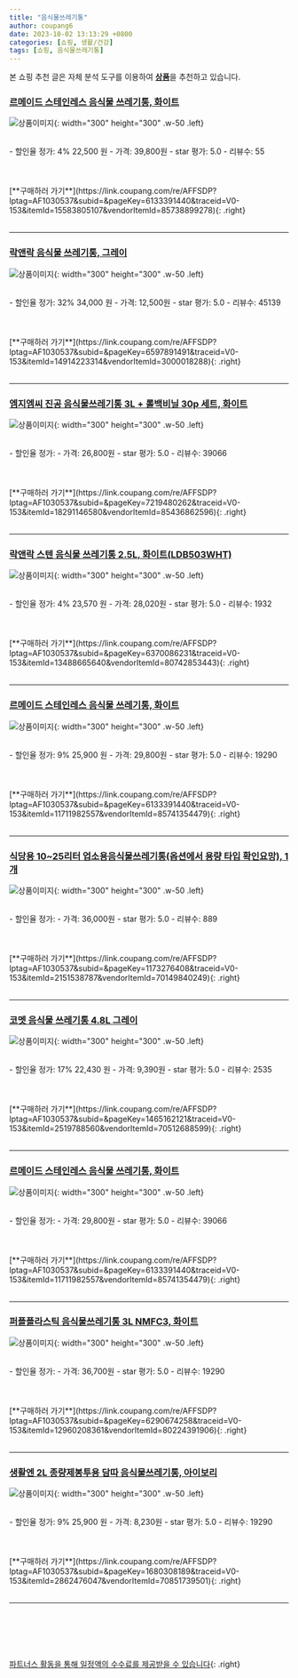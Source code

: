 ```yaml
---
title: "음식물쓰레기통"
author: coupang6
date: 2023-10-02 13:13:29 +0800
categories: [쇼핑, 생활/건강]
tags: [쇼핑, 음식물쓰레기통]
---
```


본 쇼핑 추천 글은 자체 분석 도구를 이용하여 [**상품**](https://link.coupang.com/a/bao1ui)을 추천하고 있습니다.

### [르메이드 스테인레스 음식물 쓰레기통, 화이트](https://link.coupang.com/re/AFFSDP?lptag=AF1030537&subid=&pageKey=6133391440&traceid=V0-153&itemId=15583805107&vendorItemId=85738899278)

![상품이미지](https://thumbnail8.coupangcdn.com/thumbnails/remote/230x230ex/image/vendor_inventory/62c2/c76aa128f421b553b6ab187a9a7308a2af4a2396ebdfea1912ba5825e7a9.jpg){: width="300" height="300" .w-50 .left}


<br>
- 할인율 정가: 4%  22,500   원
- 가격: 39,800원
- star 평가: 5.0
- 리뷰수: 55
<br>
<br>
<br>
<br>
[**구매하러 가기**](https://link.coupang.com/re/AFFSDP?lptag=AF1030537&subid=&pageKey=6133391440&traceid=V0-153&itemId=15583805107&vendorItemId=85738899278){: .right}
<br>
<br>

---

### [락앤락 음식물 쓰레기통, 그레이](https://link.coupang.com/re/AFFSDP?lptag=AF1030537&subid=&pageKey=6597891491&traceid=V0-153&itemId=14914223314&vendorItemId=3000018288)

![상품이미지](https://thumbnail9.coupangcdn.com/thumbnails/remote/230x230ex/image/retail/images/61774017198624-188ce55d-018f-430a-a61f-01a2ea850ab3.jpg){: width="300" height="300" .w-50 .left}


<br>
- 할인율 정가: 32%  34,000   원
- 가격: 12,500원
- star 평가: 5.0
- 리뷰수: 45139
<br>
<br>
<br>
<br>
[**구매하러 가기**](https://link.coupang.com/re/AFFSDP?lptag=AF1030537&subid=&pageKey=6597891491&traceid=V0-153&itemId=14914223314&vendorItemId=3000018288){: .right}
<br>
<br>

---

### [엠지엠씨 진공 음식물쓰레기통 3L + 롤백비닐 30p 세트, 화이트](https://link.coupang.com/re/AFFSDP?lptag=AF1030537&subid=&pageKey=7219480262&traceid=V0-153&itemId=18291146580&vendorItemId=85436862596)

![상품이미지](https://thumbnail10.coupangcdn.com/thumbnails/remote/230x230ex/image/retail/images/2023/03/24/15/4/70b46ce3-7846-444f-acd8-a863a44de14d.jpg){: width="300" height="300" .w-50 .left}


<br>
- 할인율 정가: 
- 가격: 26,800원
- star 평가: 5.0
- 리뷰수: 39066
<br>
<br>
<br>
<br>
[**구매하러 가기**](https://link.coupang.com/re/AFFSDP?lptag=AF1030537&subid=&pageKey=7219480262&traceid=V0-153&itemId=18291146580&vendorItemId=85436862596){: .right}
<br>
<br>

---

### [락앤락 스텐 음식물 쓰레기통 2.5L, 화이트(LDB503WHT)](https://link.coupang.com/re/AFFSDP?lptag=AF1030537&subid=&pageKey=6370086231&traceid=V0-153&itemId=13488665640&vendorItemId=80742853443)

![상품이미지](https://thumbnail7.coupangcdn.com/thumbnails/remote/230x230ex/image/rs_quotation_api/d69xunrj/2f124c34edfd4fb08f0d6cb4a82bbe45.jpg){: width="300" height="300" .w-50 .left}


<br>
- 할인율 정가: 4%  23,570   원
- 가격: 28,020원
- star 평가: 5.0
- 리뷰수: 1932
<br>
<br>
<br>
<br>
[**구매하러 가기**](https://link.coupang.com/re/AFFSDP?lptag=AF1030537&subid=&pageKey=6370086231&traceid=V0-153&itemId=13488665640&vendorItemId=80742853443){: .right}
<br>
<br>

---

### [르메이드 스테인레스 음식물 쓰레기통, 화이트](https://link.coupang.com/re/AFFSDP?lptag=AF1030537&subid=&pageKey=6133391440&traceid=V0-153&itemId=11711982557&vendorItemId=85741354479)

![상품이미지](https://thumbnail9.coupangcdn.com/thumbnails/remote/230x230ex/image/vendor_inventory/c7e1/ccc22867ddc8793af5eeec1971023b296b74e90b44fc05c1140b789c1a63.jpg){: width="300" height="300" .w-50 .left}


<br>
- 할인율 정가: 9%  25,900   원
- 가격: 29,800원
- star 평가: 5.0
- 리뷰수: 19290
<br>
<br>
<br>
<br>
[**구매하러 가기**](https://link.coupang.com/re/AFFSDP?lptag=AF1030537&subid=&pageKey=6133391440&traceid=V0-153&itemId=11711982557&vendorItemId=85741354479){: .right}
<br>
<br>

---

### [식당용 10~25리터 업소용음식물쓰레기통(옵션에서 용량 타입 확인요망), 1개](https://link.coupang.com/re/AFFSDP?lptag=AF1030537&subid=&pageKey=1173276408&traceid=V0-153&itemId=2151538787&vendorItemId=70149840249)

![상품이미지](https://thumbnail7.coupangcdn.com/thumbnails/remote/230x230ex/image/vendor_inventory/3cb0/d5d838ab38b571049d566b3a5e2233fef35a165fb7dc88a6a92bcd9723fc.jpg){: width="300" height="300" .w-50 .left}


<br>
- 할인율 정가: 
- 가격: 36,000원
- star 평가: 5.0
- 리뷰수: 889
<br>
<br>
<br>
<br>
[**구매하러 가기**](https://link.coupang.com/re/AFFSDP?lptag=AF1030537&subid=&pageKey=1173276408&traceid=V0-153&itemId=2151538787&vendorItemId=70149840249){: .right}
<br>
<br>

---

### [코멧 음식물 쓰레기통 4.8L 그레이](https://link.coupang.com/re/AFFSDP?lptag=AF1030537&subid=&pageKey=1465162121&traceid=V0-153&itemId=2519788560&vendorItemId=70512688599)

![상품이미지](https://thumbnail6.coupangcdn.com/thumbnails/remote/230x230ex/image/retail/images/7319261251462-c9d9040f-3a11-485a-a194-65a7ad7e3f42.jpg){: width="300" height="300" .w-50 .left}


<br>
- 할인율 정가: 17%  22,430   원
- 가격: 9,390원
- star 평가: 5.0
- 리뷰수: 2535
<br>
<br>
<br>
<br>
[**구매하러 가기**](https://link.coupang.com/re/AFFSDP?lptag=AF1030537&subid=&pageKey=1465162121&traceid=V0-153&itemId=2519788560&vendorItemId=70512688599){: .right}
<br>
<br>

---

### [르메이드 스테인레스 음식물 쓰레기통, 화이트](https://link.coupang.com/re/AFFSDP?lptag=AF1030537&subid=&pageKey=6133391440&traceid=V0-153&itemId=11711982557&vendorItemId=85741354479)

![상품이미지](https://thumbnail9.coupangcdn.com/thumbnails/remote/230x230ex/image/vendor_inventory/c7e1/ccc22867ddc8793af5eeec1971023b296b74e90b44fc05c1140b789c1a63.jpg){: width="300" height="300" .w-50 .left}


<br>
- 할인율 정가: 
- 가격: 29,800원
- star 평가: 5.0
- 리뷰수: 39066
<br>
<br>
<br>
<br>
[**구매하러 가기**](https://link.coupang.com/re/AFFSDP?lptag=AF1030537&subid=&pageKey=6133391440&traceid=V0-153&itemId=11711982557&vendorItemId=85741354479){: .right}
<br>
<br>

---

### [퍼플플라스틱 음식물쓰레기통 3L NMFC3, 화이트](https://link.coupang.com/re/AFFSDP?lptag=AF1030537&subid=&pageKey=6290674258&traceid=V0-153&itemId=12960208361&vendorItemId=80224391906)

![상품이미지](https://thumbnail10.coupangcdn.com/thumbnails/remote/230x230ex/image/rs_quotation_api/tuaqrukm/f27658fcf12d407c8ae16bd61640f76d.png){: width="300" height="300" .w-50 .left}


<br>
- 할인율 정가: 
- 가격: 36,700원
- star 평가: 5.0
- 리뷰수: 19290
<br>
<br>
<br>
<br>
[**구매하러 가기**](https://link.coupang.com/re/AFFSDP?lptag=AF1030537&subid=&pageKey=6290674258&traceid=V0-153&itemId=12960208361&vendorItemId=80224391906){: .right}
<br>
<br>

---

### [생활엔 2L 종량제봉투용 담따 음식물쓰레기통, 아이보리](https://link.coupang.com/re/AFFSDP?lptag=AF1030537&subid=&pageKey=1680308189&traceid=V0-153&itemId=2862476047&vendorItemId=70851739501)

![상품이미지](https://thumbnail10.coupangcdn.com/thumbnails/remote/230x230ex/image/retail/images/2020/06/03/18/5/22c51b87-2cc5-45a8-832a-9d044b1cb092.jpg){: width="300" height="300" .w-50 .left}


<br>
- 할인율 정가: 9%  25,900   원
- 가격: 8,230원
- star 평가: 5.0
- 리뷰수: 19290
<br>
<br>
<br>
<br>
[**구매하러 가기**](https://link.coupang.com/re/AFFSDP?lptag=AF1030537&subid=&pageKey=1680308189&traceid=V0-153&itemId=2862476047&vendorItemId=70851739501){: .right}
<br>
<br>

---
<br><br><br><br><br> [파트너스 활동을 통해 일정액의 수수료를 제공받을 수 있습니다](https://link.coupang.com/a/bao1ui){: .right}